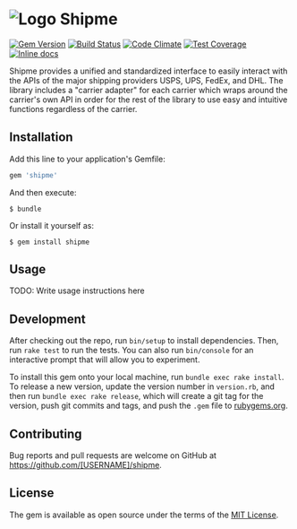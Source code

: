 # ![Logo](https://github.com/tektite-software/shipme/master/shipme-logo.png) Shipme


[![Gem Version](https://badge.fury.io/rb/shipme.svg)](https://badge.fury.io/rb/shipme) [![Build Status](https://travis-ci.org/tektite-software/shipme.svg?branch=master)](https://travis-ci.org/tektite-software/shipme) [![Code Climate](https://codeclimate.com/github/tektite-software/shipme/badges/gpa.svg)](https://codeclimate.com/github/tektite-software/shipme) [![Test Coverage](https://codeclimate.com/github/tektite-software/shipme/badges/coverage.svg)](https://codeclimate.com/github/tektite-software/shipme/coverage) [![Inline docs](http://inch-ci.org/github/tektite-software/shipme.svg?branch=master)](http://inch-ci.org/github/tektite-software/shipme)

Shipme provides a unified and standardized interface to easily interact with the APIs of the major shipping providers USPS, UPS, FedEx, and DHL.  The library includes a "carrier adapter" for each carrier which wraps around the carrier's own API in order for the rest of the library to use easy and intuitive functions regardless of the carrier.

## Installation

Add this line to your application's Gemfile:

```ruby
gem 'shipme'
```

And then execute:

    $ bundle

Or install it yourself as:

    $ gem install shipme

## Usage

TODO: Write usage instructions here

## Development

After checking out the repo, run `bin/setup` to install dependencies. Then, run `rake test` to run the tests. You can also run `bin/console` for an interactive prompt that will allow you to experiment.

To install this gem onto your local machine, run `bundle exec rake install`. To release a new version, update the version number in `version.rb`, and then run `bundle exec rake release`, which will create a git tag for the version, push git commits and tags, and push the `.gem` file to [rubygems.org](https://rubygems.org).

## Contributing

Bug reports and pull requests are welcome on GitHub at https://github.com/[USERNAME]/shipme.


## License

The gem is available as open source under the terms of the [MIT License](http://opensource.org/licenses/MIT).
